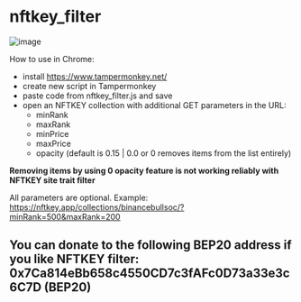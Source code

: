 # nftkey_filter

![image](https://user-images.githubusercontent.com/93408926/139509700-ac6f0eff-f722-409e-b2fe-638685d59dda.png)

How to use in Chrome:
* install https://www.tampermonkey.net/
* create new script in Tampermonkey
* paste code from nftkey_filter.js and save
* open an NFTKEY collection with additional GET parameters in the URL:
  * minRank
  * maxRank
  * minPrice
  * maxPrice
  * opacity (default is 0.15 | 0.0 or 0 removes items from the list entirely)

**Removing items by using 0 opacity feature is not working reliably with NFTKEY site trait filter**

All parameters are optional. Example: https://nftkey.app/collections/binancebullsoc/?minRank=500&maxRank=200

## You can donate to the following BEP20 address if you like NFTKEY filter: 0x7Ca814eBb658c4550CD7c3fAFc0D73a33e3c6C7D (BEP20)
